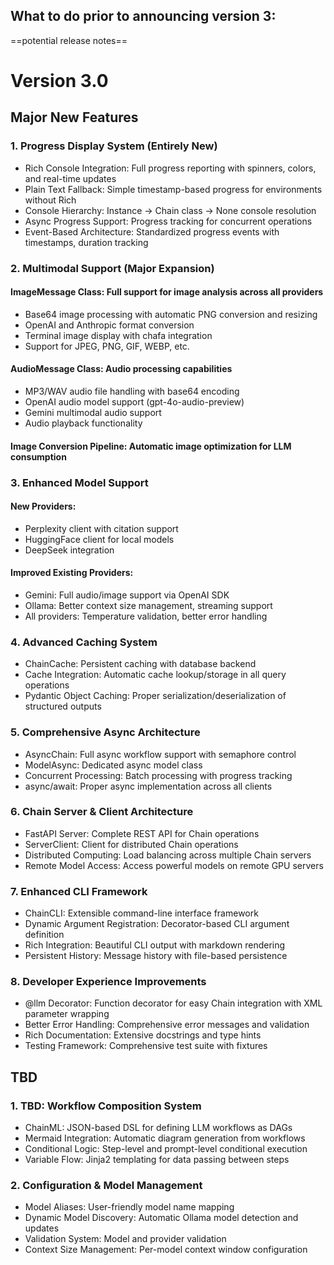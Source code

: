 What to do prior to announcing version 3:
- 



==potential release notes==

# Version 3.0
## Major New Features
### 1. Progress Display System (Entirely New)
- Rich Console Integration: Full progress reporting with spinners, colors, and real-time updates
- Plain Text Fallback: Simple timestamp-based progress for environments without Rich
- Console Hierarchy: Instance → Chain class → None console resolution
- Async Progress Support: Progress tracking for concurrent operations
- Event-Based Architecture: Standardized progress events with timestamps, duration tracking

### 2. Multimodal Support (Major Expansion)

#### ImageMessage Class: Full support for image analysis across all providers
- Base64 image processing with automatic PNG conversion and resizing
- OpenAI and Anthropic format conversion
- Terminal image display with chafa integration
- Support for JPEG, PNG, GIF, WEBP, etc.

#### AudioMessage Class: Audio processing capabilities
- MP3/WAV audio file handling with base64 encoding
- OpenAI audio model support (gpt-4o-audio-preview)
- Gemini multimodal audio support
- Audio playback functionality

#### Image Conversion Pipeline: Automatic image optimization for LLM consumption

### 3. Enhanced Model Support

#### New Providers:
- Perplexity client with citation support
- HuggingFace client for local models
- DeepSeek integration

#### Improved Existing Providers:
- Gemini: Full audio/image support via OpenAI SDK
- Ollama: Better context size management, streaming support
- All providers: Temperature validation, better error handling

### 4. Advanced Caching System
- ChainCache: Persistent caching with database backend
- Cache Integration: Automatic cache lookup/storage in all query operations
- Pydantic Object Caching: Proper serialization/deserialization of structured outputs

### 5. Comprehensive Async Architecture
- AsyncChain: Full async workflow support with semaphore control
- ModelAsync: Dedicated async model class
- Concurrent Processing: Batch processing with progress tracking
- async/await: Proper async implementation across all clients

### 6. Chain Server & Client Architecture
- FastAPI Server: Complete REST API for Chain operations
- ServerClient: Client for distributed Chain operations
- Distributed Computing: Load balancing across multiple Chain servers
- Remote Model Access: Access powerful models on remote GPU servers

### 7. Enhanced CLI Framework
- ChainCLI: Extensible command-line interface framework
- Dynamic Argument Registration: Decorator-based CLI argument definition
- Rich Integration: Beautiful CLI output with markdown rendering
- Persistent History: Message history with file-based persistence

### 8. Developer Experience Improvements
- @llm Decorator: Function decorator for easy Chain integration with XML parameter wrapping
- Better Error Handling: Comprehensive error messages and validation
- Rich Documentation: Extensive docstrings and type hints
- Testing Framework: Comprehensive test suite with fixtures

## TBD
### 1. TBD: Workflow Composition System
- ChainML: JSON-based DSL for defining LLM workflows as DAGs
- Mermaid Integration: Automatic diagram generation from workflows
- Conditional Logic: Step-level and prompt-level conditional execution
- Variable Flow: Jinja2 templating for data passing between steps

### 2. Configuration & Model Management
- Model Aliases: User-friendly model name mapping
- Dynamic Model Discovery: Automatic Ollama model detection and updates
- Validation System: Model and provider validation
- Context Size Management: Per-model context window configuration
